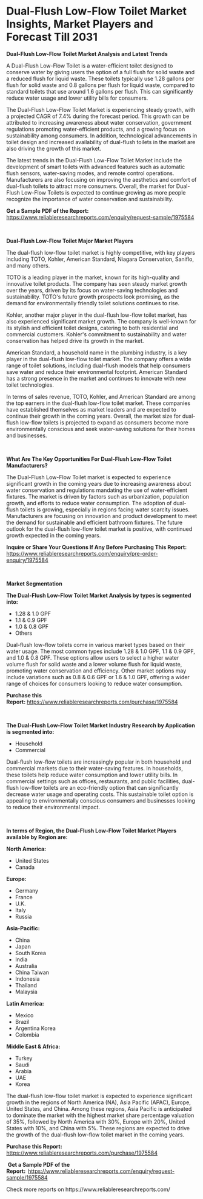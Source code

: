 <p><h1>Dual-Flush Low-Flow Toilet Market Insights, Market Players and Forecast Till 2031</h1></p><p><strong>Dual-Flush Low-Flow Toilet Market Analysis and Latest Trends</strong></p>
<p><p>A Dual-Flush Low-Flow Toilet is a water-efficient toilet designed to conserve water by giving users the option of a full flush for solid waste and a reduced flush for liquid waste. These toilets typically use 1.28 gallons per flush for solid waste and 0.8 gallons per flush for liquid waste, compared to standard toilets that use around 1.6 gallons per flush. This can significantly reduce water usage and lower utility bills for consumers.</p><p>The Dual-Flush Low-Flow Toilet Market is experiencing steady growth, with a projected CAGR of 7.4% during the forecast period. This growth can be attributed to increasing awareness about water conservation, government regulations promoting water-efficient products, and a growing focus on sustainability among consumers. In addition, technological advancements in toilet design and increased availability of dual-flush toilets in the market are also driving the growth of this market.</p><p>The latest trends in the Dual-Flush Low-Flow Toilet Market include the development of smart toilets with advanced features such as automatic flush sensors, water-saving modes, and remote control operations. Manufacturers are also focusing on improving the aesthetics and comfort of dual-flush toilets to attract more consumers. Overall, the market for Dual-Flush Low-Flow Toilets is expected to continue growing as more people recognize the importance of water conservation and sustainability.</p></p>
<p><strong>Get a Sample PDF of the Report:&nbsp;</strong> <a href="https://www.reliableresearchreports.com/enquiry/request-sample/1975584">https://www.reliableresearchreports.com/enquiry/request-sample/1975584</a></p>
<p>&nbsp;</p>
<p><strong>Dual-Flush Low-Flow Toilet Major Market Players</strong></p>
<p><p>The dual-flush low-flow toilet market is highly competitive, with key players including TOTO, Kohler, American Standard, Niagara Conservation, Saniflo, and many others. </p><p>TOTO is a leading player in the market, known for its high-quality and innovative toilet products. The company has seen steady market growth over the years, driven by its focus on water-saving technologies and sustainability. TOTO's future growth prospects look promising, as the demand for environmentally friendly toilet solutions continues to rise.</p><p>Kohler, another major player in the dual-flush low-flow toilet market, has also experienced significant market growth. The company is well-known for its stylish and efficient toilet designs, catering to both residential and commercial customers. Kohler's commitment to sustainability and water conservation has helped drive its growth in the market.</p><p>American Standard, a household name in the plumbing industry, is a key player in the dual-flush low-flow toilet market. The company offers a wide range of toilet solutions, including dual-flush models that help consumers save water and reduce their environmental footprint. American Standard has a strong presence in the market and continues to innovate with new toilet technologies.</p><p>In terms of sales revenue, TOTO, Kohler, and American Standard are among the top earners in the dual-flush low-flow toilet market. These companies have established themselves as market leaders and are expected to continue their growth in the coming years. Overall, the market size for dual-flush low-flow toilets is projected to expand as consumers become more environmentally conscious and seek water-saving solutions for their homes and businesses.</p></p>
<p>&nbsp;</p>
<p><strong>What Are The Key Opportunities For Dual-Flush Low-Flow Toilet Manufacturers?</strong></p>
<p><p>The Dual-Flush Low-Flow Toilet market is expected to experience significant growth in the coming years due to increasing awareness about water conservation and regulations mandating the use of water-efficient fixtures. The market is driven by factors such as urbanization, population growth, and efforts to reduce water consumption. The adoption of dual-flush toilets is growing, especially in regions facing water scarcity issues. Manufacturers are focusing on innovation and product development to meet the demand for sustainable and efficient bathroom fixtures. The future outlook for the dual-flush low-flow toilet market is positive, with continued growth expected in the coming years.</p></p>
<p><strong>Inquire or Share Your Questions If Any Before Purchasing This Report:</strong> <a href="https://www.reliableresearchreports.com/enquiry/pre-order-enquiry/1975584">https://www.reliableresearchreports.com/enquiry/pre-order-enquiry/1975584</a></p>
<p>&nbsp;</p>
<p><strong>Market Segmentation</strong></p>
<p><strong>The Dual-Flush Low-Flow Toilet Market Analysis by types is segmented into:</strong></p>
<p><ul><li>1.28 & 1.0 GPF</li><li>1.1 & 0.9 GPF</li><li>1.0 & 0.8 GPF</li><li>Others</li></ul></p>
<p><p>Dual-flush low-flow toilets come in various market types based on their water usage. The most common types include 1.28 & 1.0 GPF, 1.1 & 0.9 GPF, and 1.0 & 0.8 GPF. These options allow users to select a higher water volume flush for solid waste and a lower volume flush for liquid waste, promoting water conservation and efficiency. Other market options may include variations such as 0.8 & 0.6 GPF or 1.6 & 1.0 GPF, offering a wider range of choices for consumers looking to reduce water consumption.</p></p>
<p><strong>Purchase this Report:&nbsp;</strong><a href="https://www.reliableresearchreports.com/purchase/1975584">https://www.reliableresearchreports.com/purchase/1975584</a></p>
<p>&nbsp;</p>
<p><strong>The Dual-Flush Low-Flow Toilet Market Industry Research by Application is segmented into:</strong></p>
<p><ul><li>Household</li><li>Commercial</li></ul></p>
<p><p>Dual-flush low-flow toilets are increasingly popular in both household and commercial markets due to their water-saving features. In households, these toilets help reduce water consumption and lower utility bills. In commercial settings such as offices, restaurants, and public facilities, dual-flush low-flow toilets are an eco-friendly option that can significantly decrease water usage and operating costs. This sustainable toilet option is appealing to environmentally conscious consumers and businesses looking to reduce their environmental impact.</p></p>
<p>&nbsp;</p>
<p><strong>In terms of Region, the Dual-Flush Low-Flow Toilet Market Players available by Region are:</strong></p>
<p>
    <p> <strong> North America: </strong>
        <ul>
            <li>United States</li>
            <li>Canada</li>
        </ul>
        </p> 
    <p> <strong> Europe: </strong>
        <ul>
            <li>Germany</li>
            <li>France</li>
            <li>U.K.</li>
            <li>Italy</li>
            <li>Russia</li>
        </ul>
        </p> 
    <p> <strong> Asia-Pacific: </strong>
        <ul>
            <li>China</li>
            <li>Japan</li>
            <li>South Korea</li>
            <li>India</li>
            <li>Australia</li>
            <li>China Taiwan</li>
            <li>Indonesia</li>
            <li>Thailand</li>
            <li>Malaysia</li>
        </ul>
        </p> 
    <p> <strong> Latin America: </strong>
        <ul>
            <li>Mexico</li>
            <li>Brazil</li>
            <li>Argentina Korea</li>
            <li>Colombia</li>
        </ul>
        </p> 
    <p> <strong> Middle East & Africa: </strong>
        <ul>
            <li>Turkey</li>
            <li>Saudi</li>
            <li>Arabia</li>
            <li>UAE</li>
            <li>Korea</li>
        </ul>
    </p>
    </p>
<p><p>The dual-flush low-flow toilet market is expected to experience significant growth in the regions of North America (NA), Asia Pacific (APAC), Europe, United States, and China. Among these regions, Asia Pacific is anticipated to dominate the market with the highest market share percentage valuation of 35%, followed by North America with 30%, Europe with 20%, United States with 10%, and China with 5%. These regions are expected to drive the growth of the dual-flush low-flow toilet market in the coming years.</p></p>
<p><strong>Purchase this Report: </strong><a href="https://www.reliableresearchreports.com/purchase/1975584">https://www.reliableresearchreports.com/purchase/1975584</a></p>
<p>&nbsp;<strong>Get a Sample PDF of the Report:&nbsp;&nbsp;</strong><a href="https://www.reliableresearchreports.com/enquiry/request-sample/1975584">https://www.reliableresearchreports.com/enquiry/request-sample/1975584</a></p>
<p><strong></strong></p>
<p>Check more reports on https://www.reliableresearchreports.com/</p>